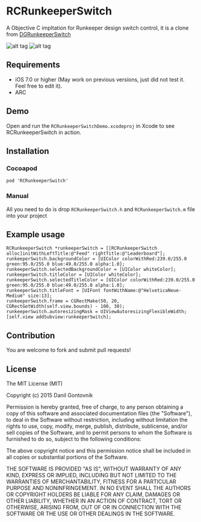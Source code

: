 # RCRunkeeperSwitch
A Objective C impltation for Runkeeper design switch control, it is a clone from [DGRunkeeperSwitch](https://github.com/gontovnik/DGRunkeeperSwitch)

![alt tag](https://raw.githubusercontent.com/rcgary/RCRunkeeperSwitch/master/RCRunkeeperSwitch.png)
![alt tag](https://raw.githubusercontent.com/rcgary/RCRunkeeperSwitch/master/RCRunkeeperSwitch.gif)

## Requirements
* iOS 7.0 or higher (May work on previous versions, just did not test it. Feel free to edit it).
* ARC

## Demo

Open and run the `RCRunkeeperSwitchDemo.xcodeproj` in Xcode to see RCRunkeeperSwitch in action.

## Installation
### Cocoapod
```
pod 'RCRunkeeperSwitch'
```
### Manual

All you need to do is drop `RCRunkeeperSwitch.h` and `RCRunkeeperSwitch.m` file into your project

## Example usage

``` objc
RCRunkeeperSwitch *runkeeperSwitch = [[RCRunkeeperSwitch alloc]initWithLeftTitle:@"Feed" rightTitle:@"Leaderboard"];
runkeeperSwitch.backgroundColor = [UIColor colorWithRed:239.0/255.0 green:95.0/255.0 blue:49.0/255.0 alpha:1.0];
runkeeperSwitch.selectedBackgroundColor = [UIColor whiteColor];
runkeeperSwitch.titleColor = [UIColor whiteColor];
runkeeperSwitch.selectedTitleColor = [UIColor colorWithRed:239.0/255.0 green:95.0/255.0 blue:49.0/255.0 alpha:1.0];
runkeeperSwitch.titleFont = [UIFont fontWithName:@"HelveticaNeue-Medium" size:13];
runkeeperSwitch.frame = CGRectMake(50, 20, CGRectGetWidth(self.view.bounds) - 100, 30);
runkeeperSwitch.autoresizingMask = UIViewAutoresizingFlexibleWidth;
[self.view addSubview:runkeeperSwitch];
```

## Contribution

You are welcome to fork and submit pull requests!

## License

The MIT License (MIT)

Copyright (c) 2015 Danil Gontovnik

Permission is hereby granted, free of charge, to any person obtaining a copy
of this software and associated documentation files (the "Software"), to deal
in the Software without restriction, including without limitation the rights
to use, copy, modify, merge, publish, distribute, sublicense, and/or sell
copies of the Software, and to permit persons to whom the Software is
furnished to do so, subject to the following conditions:

The above copyright notice and this permission notice shall be included in all
copies or substantial portions of the Software.

THE SOFTWARE IS PROVIDED "AS IS", WITHOUT WARRANTY OF ANY KIND, EXPRESS OR
IMPLIED, INCLUDING BUT NOT LIMITED TO THE WARRANTIES OF MERCHANTABILITY,
FITNESS FOR A PARTICULAR PURPOSE AND NONINFRINGEMENT. IN NO EVENT SHALL THE
AUTHORS OR COPYRIGHT HOLDERS BE LIABLE FOR ANY CLAIM, DAMAGES OR OTHER
LIABILITY, WHETHER IN AN ACTION OF CONTRACT, TORT OR OTHERWISE, ARISING FROM,
OUT OF OR IN CONNECTION WITH THE SOFTWARE OR THE USE OR OTHER DEALINGS IN THE
SOFTWARE.
